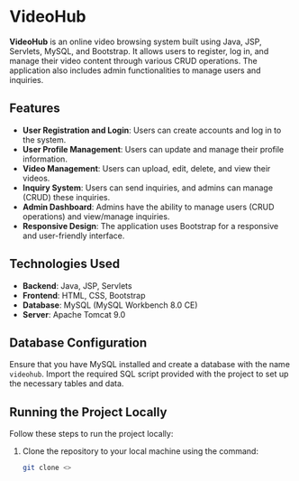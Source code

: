 # VideoHub

**VideoHub** is an online video browsing system built using Java, JSP, Servlets, MySQL, and Bootstrap. It allows users to register, log in, and manage their video content through various CRUD operations. The application also includes admin functionalities to manage users and inquiries.

## Features

- **User Registration and Login**: Users can create accounts and log in to the system.
- **User Profile Management**: Users can update and manage their profile information.
- **Video Management**: Users can upload, edit, delete, and view their videos.
- **Inquiry System**: Users can send inquiries, and admins can manage (CRUD) these inquiries.
- **Admin Dashboard**: Admins have the ability to manage users (CRUD operations) and view/manage inquiries.
- **Responsive Design**: The application uses Bootstrap for a responsive and user-friendly interface.

## Technologies Used

- **Backend**: Java, JSP, Servlets
- **Frontend**: HTML, CSS, Bootstrap
- **Database**: MySQL (MySQL Workbench 8.0 CE)
- **Server**: Apache Tomcat 9.0

## Database Configuration

Ensure that you have MySQL installed and create a database with the name `videohub`. Import the required SQL script provided with the project to set up the necessary tables and data.

## Running the Project Locally

Follow these steps to run the project locally:

1. Clone the repository to your local machine using the command:
   ```bash
   git clone <>
